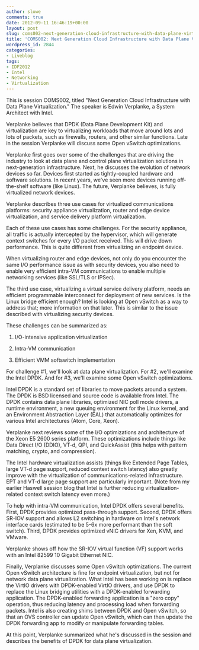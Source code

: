 ```yaml
---
author: slowe
comments: true
date: 2012-09-11 16:46:19+00:00
layout: post
slug: coms002-next-generation-cloud-infrastructure-with-data-plane-virtualization
title: 'COMS002: Next Generation Cloud Infrastructure with Data Plane Virtualization'
wordpress_id: 2844
categories:
- Liveblog
tags:
- IDF2012
- Intel
- Networking
- Virtualization
---
```


This is session COMS002, titled "Next Generation Cloud Infrastructure with Data Plane Virtualization." The speaker is Edwin Verplanke, a System Architect with Intel.

Verplanke believes that DPDK (Data Plane Development Kit) and virtualization are key to virtualizing workloads that move around lots and lots of packets, such as firewalls, routers, and other similar functions. Late in the session Verplanke will discuss some Open vSwitch optimizations.

Verplanke first goes over some of the challenges that are driving the industry to look at data plane and control plane virtualization solutions in next-generation infrastructure. Next, he discusses the evolution of network devices so far. Devices first started as tightly-coupled hardware and software solutions. In recent years, we've seen more devices running off-the-shelf software (like Linux). The future, Verplanke believes, is fully virtualized network devices.

Verplanke describes three use cases for virtualized communications platforms: security appliance virtualization, router and edge device virtualization, and service delivery platform virtualization.

Each of these use cases has some challenges. For the security appliance, all traffic is actually intercepted by the hypervisor, which will generate context switches for every I/O packet received. This will drive down performance. This is quite different from virtualizing an endpoint device.

When virtualizing router and edge devices, not only do you encounter the same I/O performance issue as with security devices, you also need to enable very efficient intra-VM communications to enable multiple networking services (like SSL/TLS or IPSec).

The third use case, virtualizing a virtual service delivery platform, needs an efficient programmable interconnect for deployment of new services. Is the Linux bridge efficient enough? Intel is looking at Open vSwitch as a way to address that; more information on that later. This is similar to the issue described with virtualizing security devices.

These challenges can be summarized as:

1. I/O-intensive application virtualization

2. Intra-VM communication

3. Efficient VMM softswitch implementation

For challenge #1, we'll look at data plane virtualization. For #2, we'll examine the Intel DPDK. And for #3, we'll examine some Open vSwitch optimizations.

Intel DPDK is a standard set of libraries to move packets around a system. The DPDK is BSD licensed and source code is available from Intel. The DPDK contains data plane libraries, optimized NIC poll mode drivers, a runtime environment, a new queuing environment for the Linux kernel, and an Environment Abstraction Layer (EAL) that automatically optimizes for various Intel architectures (Atom, Core, Xeon).

Verplanke next reviews some of the I/O optimizations and architecture of the Xeon E5 2600 series platform. These optimizations include things like Data Direct I/O (DDIO), VT-d, QPI, and QuickAssist (this helps with pattern matching, crypto, and compression).

The Intel hardware virtualization assists (things like Extended Page Tables, large VT-d page support, reduced context switch latency) also greatly improve with the virtualization of communications-related infrastructure. EPT and VT-d large page support are particularly important. (Note from my earlier Haswell session blog that Intel is further reducing virtualization-related context switch latency even more.)

To help with intra-VM communication, Intel DPDK offers several benefits. First, DPDK provides optimized pass-through support. Second, DPDK offers SR-IOV support and allows L2 switching in hardware on Intel's network interface cards (estimated to be 5-6x more performant than the soft switch). Third, DPDK provides optimized vNIC drivers for Xen, KVM, and VMware.

Verplanke shows off how the SR-IOV virtual function (VF) support works with an Intel 82599 10 Gigabit Ethernet NIC.

Finally, Verplanke discusses some Open vSwitch optimizations. The current Open vSwitch architecture is fine for endpoint virtualization, but not for network data plane virtualization. What Intel has been working on is replace the VirtIO drivers with DPDK-enabled VirtIO drivers, and use DPDK to replace the Linux bridging utilities with a DPDK-enabled forwarding application. The DPDK-enabled forwarding application is a "zero copy" operation, thus reducing latency and processing load when forwarding packets. Intel is also creating shims between DPDK and Open vSwitch, so that an OVS controller can update Open vSwitch, which can then update the DPDK forwarding app to modify or manipulate forwarding tables.

At this point, Verplanke summarized what he's discussed in the session and describes the benefits of DPDK for data plane virtualization.
